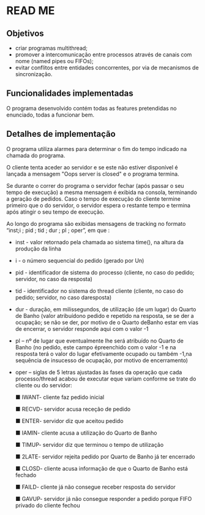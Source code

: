 # READ ME 

## Objetivos
 * criar programas multithread;
 * promover a intercomunicação entre processos através de canais com nome (named pipes ou FIFOs);
 * evitar conflitos entre entidades concorrentes, por via de mecanismos de sincronização.


## Funcionalidades implementadas

O programa desenvolvido contém todas as features pretendidas no enunciado, todas a funcionar bem.

## Detalhes de implementação

O programa utiliza alarmes para determinar o fim do tempo indicado na chamada do programa.

O cliente tenta aceder ao servidor e se este não estiver disponível é lançada a mensagem "Oops server is closed" e o programa termina.

Se durante o correr do programa o servidor fechar (após passar o seu tempo de execução) a mesma mensagem é exibida na consola, terminando a geração de pedidos. Caso o tempo de execução do cliente termine primeiro que o do servidor, o servidor espera o restante tempo e termina após atingir o seu tempo de execução.

Ao longo do programa são exibidas mensagens de tracking no formato “inst;i ; pid ; tid ; dur ; pl ; oper”, em que :
* inst - valor retornado pela chamada ao sistema time(), na altura da produção da linha
* i - o número sequencial do pedido (gerado por Un)
* pid - identificador de sistema do processo (cliente, no caso do pedido; servidor, no caso da resposta)
* tid - identificador no sistema do  thread cliente (cliente, no caso do pedido; servidor, no caso daresposta)
* dur - duração, em milissegundos, de utilização (de um lugar) do Quarto de Banho (valor atribuídono pedido e repetido na resposta, se se der a ocupação; se não se der, por motivo de o Quarto deBanho estar em vias de encerrar, o servidor responde aqui com o valor -1
* pl – nº de lugar que eventualmente lhe será atribuído no Quarto de Banho (no pedido, este campo épreenchido com o valor -1 e na resposta terá o valor do lugar efetivamente ocupado ou também -1,na sequência de insucesso de ocupação, por motivo de encerramento)
* oper – siglas de 5 letras ajustadas às fases da operação que cada processo/thread acabou de executar eque variam conforme se trate do cliente ou do servidor: 

 	■ IWANT- cliente faz pedido inicial

	■ RECVD- servidor acusa receção de pedido

	■ ENTER- servidor diz que aceitou pedido

	■ IAMIN- cliente acusa a utilização do Quarto de Banho

	■ TIMUP- servidor diz que terminou o tempo de utilização

	■ 2LATE- servidor rejeita pedido por Quarto de Banho já ter encerrado

	■ CLOSD- cliente acusa informação de que o Quarto de Banho está fechado

	■ FAILD- cliente já não consegue receber resposta do servidor

	■ GAVUP- servidor já não consegue responder a pedido porque FIFO privado do cliente fechou


